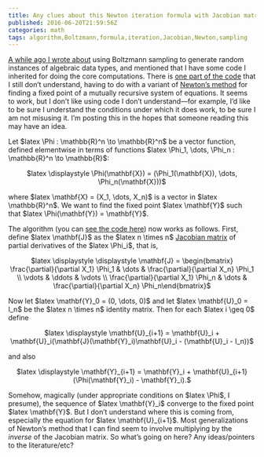```yaml
---
title: Any clues about this Newton iteration formula with Jacobian matrix?
published: 2016-06-20T21:59:56Z
categories: math
tags: algorithm,Boltzmann,formula,iteration,Jacobian,Newton,sampling
---
```


<p><a href="https://byorgey.wordpress.com/2016/03/23/boltzmann-sampling-for-generic-arbitrary-instances/">A while ago I wrote about</a> using Boltzmann sampling to generate random instances of algebraic data types, and mentioned that I have some code I inherited for doing the core computations. There is <a href="https://github.com/byorgey/boltzmann/blob/master/gen/src/Oracle/Newton.hs#L52">one part of the code</a> that I still don’t understand, having to do with a variant of <a href="https://en.wikipedia.org/wiki/Newton&#039;s%20method">Newton’s method</a> for finding a fixed point of a mutually recursive system of equations. It seems to work, but I don’t like using code I don’t understand—for example, I’d like to be sure I understand the conditions under which it does work, to be sure I am not misusing it. I’m posting this in the hopes that someone reading this may have an idea.</p>
<p>Let $latex \Phi : \mathbb{R}^n \to \mathbb{R}^n$ be a vector function, defined elementwise in terms of functions $latex \Phi_1, \dots, \Phi_n : \mathbb{R}^n \to \mathbb{R}$:</p>
<p><div style="text-align:center;">
$latex \displaystyle \Phi(\mathbf{X}) = (\Phi_1(\mathbf{X}), \dots, \Phi_n(\mathbf{X}))$
</div></p>
<p>where $latex \mathbf{X} = (X_1, \dots, X_n)$ is a vector in $latex \mathbb{R}^n$. We want to find the fixed point $latex \mathbf{Y}$ such that $latex \Phi(\mathbf{Y}) = \mathbf{Y}$.</p>
<p>The algorithm (you can <a href="https://github.com/byorgey/boltzmann/blob/master/gen/src/Oracle/Newton.hs#L52">see the code here</a>) now works as follows. First, define $latex \mathbf{J}$ as the $latex n \times n$ <a href="https://en.wikipedia.org/wiki/Jacobian_matrix_and_determinant">Jacobian matrix</a> of partial derivatives of the $latex \Phi_i$, that is,</p>
<p><div style="text-align:center;">
$latex \displaystyle \displaystyle \mathbf{J} = \begin{bmatrix} \frac{\partial}{\partial X_1} \Phi_1 &amp; \dots &amp;
\frac{\partial}{\partial X_n} \Phi_1 \\ \vdots &amp; \ddots &amp; \vdots \\
\frac{\partial}{\partial X_1} \Phi_n &amp; \dots &amp;
\frac{\partial}{\partial X_n} \Phi_n\end{bmatrix}$
</div></p>
<p>Now let $latex \mathbf{Y}_0 = (0, \dots, 0)$ and let $latex \mathbf{U}_0 = I_n$ be the $latex n \times n$ identity matrix. Then for each $latex i \geq 0$ define</p>
<p><div style="text-align:center;">
$latex \displaystyle \mathbf{U}_{i+1} = \mathbf{U}_i + \mathbf{U}_i(\mathbf{J}(\mathbf{Y}_i)\mathbf{U}_i - (\mathbf{U}_i - I_n))$
</div></p>
<p>and also</p>
<p><div style="text-align:center;">
$latex \displaystyle \mathbf{Y}_{i+1} = \mathbf{Y}_i + \mathbf{U}_{i+1}(\Phi(\mathbf{Y}_i) - \mathbf{Y}_i).$
</div></p>
<p>Somehow, magically (under appropriate conditions on $latex \Phi$, I presume), the sequence of $latex \mathbf{Y}_i$ converge to the fixed point $latex \mathbf{Y}$. But I don’t understand where this is coming from, especially the equation for $latex \mathbf{U}_{i+1}$. Most generalizations of Newton’s method that I can find seem to involve multiplying by the <em>inverse</em> of the Jacobian matrix. So what’s going on here? Any ideas/pointers to the literature/etc?</p>
<div id="refs" class="references">

</div>

